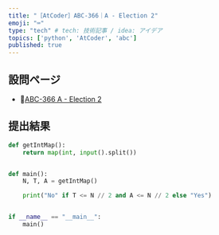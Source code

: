 ```yaml
---
title: "［AtCoder］ABC-366｜A - Election 2"
emoji: "⌨️"
type: "tech" # tech: 技術記事 / idea: アイデア
topics: ['python', 'AtCoder', 'abc']
published: true
---
```


## 設問ページ

- 🔗[ABC-366 A - Election 2](https://atcoder.jp/contests/abc366/tasks/abc366_a)

## 提出結果

```python
def getIntMap():
    return map(int, input().split())


def main():
    N, T, A = getIntMap()

    print("No" if T <= N // 2 and A <= N // 2 else "Yes")


if __name__ == "__main__":
    main()
```
